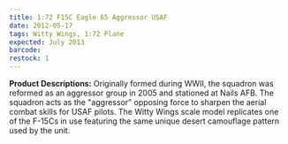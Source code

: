 ```yaml
---
title: 1:72 F15C Eagle 65 Aggressor USAF 
date: 2012-05-17
tags: Witty Wings, 1:72 Plane
expected: July 2013
barcode: 
restock: 1
---
```


**Product Descriptions:**
Originally formed during WWII, the squadron was reformed as an aggressor group in 2005 and stationed at Nails AFB. The squadron acts as the "aggressor" opposing force to sharpen the aerial combat skills for USAF pilots. The Witty Wings scale model replicates one of the F-15Cs in use featuring the same unique desert camouflage pattern used by the unit.
